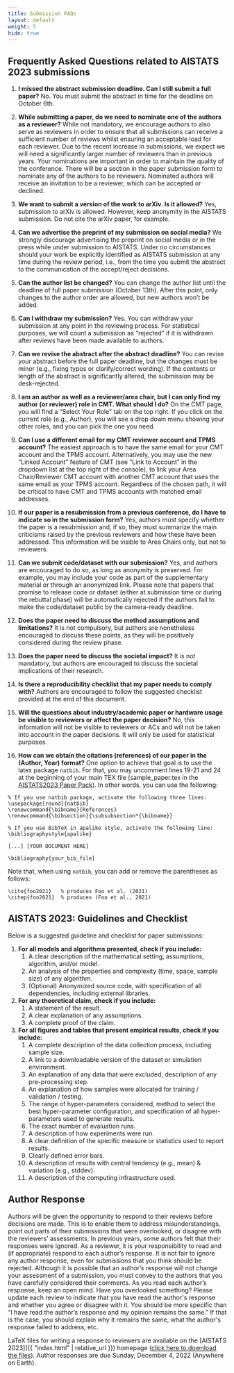 ```yaml
---
title: Submission FAQs
layout: default
weight: 5
hide: true
---
```



## Frequently Asked Questions related to AISTATS 2023 submissions


1. **I missed the abstract submission deadline. Can I still submit a full paper?**
   No. You must submit the abstract in time for the deadline on October 6th.

2. **While submitting a paper, do we need to nominate one of the authors as a reviewer?**
While not mandatory, we encourage authors to also serve as reviewers in order to ensure that all submissions can receive a sufficient number of reviews whilst ensuring an acceptable load for each reviewer. Due to the recent increase in submissions, we expect we will need a significantly larger number of reviewers than in previous years. Your nominations are important in order to maintain the quality of the conference. There will be a section in the paper submission form to nominate any of the authors to be reviewers. Nominated authors will receive an invitation to be a reviewer, which can be accepted or declined.

3. **We want to submit a version of the work to arXiv. Is it allowed?**
Yes, submission to arXiv is allowed. However, keep anonymity in the AISTATS submission. Do not cite the arXiv paper, for example.

4. **Can we advertise the preprint of my submission on social media?**
We strongly discourage advertising the preprint on social media or in the press while under submission to AISTATS. Under no circumstances should your work be explicitly identified as AISTATS submission at any time during the review period, i.e., from the time you submit the abstract to the communication of the accept/reject decisions.

5. **Can the author list be changed?**
You can change the author list until the deadline of full paper submission (October 13th). After this point, only changes to the author order are allowed, but new authors won’t be added.

6. **Can I withdraw my submission?**
Yes. You can withdraw your submission at any point in the reviewing process. For statistical purposes, we will count a submission as “rejected” if it is withdrawn after reviews have been made available to authors.

7. **Can we revise the abstract after the abstract deadline?**
You can revise your abstract before the full paper deadline, but the changes must be minor (e.g., fixing typos or clarify/correct wording). If the contents or length of the abstract is significantly altered, the submission may be desk-rejected.


8. **I am an author as well as a reviewer/area chair, but I can only find my author (or reviewer) role in CMT. What should I do?**
On the CMT page, you will find a “Select Your Role” tab on the top right. If you click on the current role (e.g., Author), you will see a drop down menu showing your other roles, and you can pick the one you need.


9. **Can I use a different email for my CMT reviewer account and TPMS account?**
The easiest approach is to have the same email for your CMT account and the TPMS account. Alternatively, you may use the new “Linked Account” feature of CMT (see “Link to Account” in the dropdown list at the top right of the console), to link your Area Chair/Reviewer CMT account with another CMT account that uses the same email as your TPMS account. Regardless of the chosen path, it will be critical to have CMT and TPMS accounts with matched email addresses.


10. **If our paper is a resubmission from a previous conference, do I have to indicate so in the submission form?**
Yes, authors must specify whether the paper is a resubmission and, if so, they must summarize the main criticisms raised by the previous reviewers and how these have been addressed. This information will be visible to Area Chairs only, but not to reviewers.


11. **Can we submit code/dataset with our submission?**
Yes, and authors are encouraged to do so, as long as anonymity is preserved. For example, you may include your code as part of the supplementary material or through an anonymized link. Please note that papers that promise to release code or dataset (either at submission time or during the rebuttal phase) will be automatically rejected if the authors fail to make the code/dataset public by the camera-ready deadline.


12. **Does the paper need to discuss the method assumptions and limitations?**
It is not compulsory, but authors are nonetheless encouraged to discuss these points, as they will be positively considered during the review phase.


13. **Does the paper need to discuss the societal impact?**
It is not mandatory, but authors are encouraged to discuss the societal implications of their research.


14. **Is there a reproducibility checklist that my paper needs to comply with?**
Authors are encouraged to follow the suggested checklist provided at the end of this document.


15. **Will the questions about industry/academic paper or hardware usage be visible to reviewers or affect the paper decision?**
No, this information will not be visible to reviewers or ACs and will not be taken into account in the paper decisions. It will only be used for statistical purposes.

16. **How can we obtain the citations (references) of our paper in the (Author, Year) format?**
One option to achieve that goal is to use the latex package `natbib`. For that, you may uncomment lines 19-21 and 24 at the beginning of your main TEX file (sample_paper.tex in the [AISTATS2023 Paper Pack](https://aistats.org/aistats2023/AISTATS2023PaperPack.zip)). In other words, you can use the following:

```
% If you use natbib package, activate the following three lines:
\usepackage[round]{natbib}
\renewcommand{\bibname}{References}
\renewcommand{\bibsection}{\subsubsection*{\bibname}}

% If you use BibTeX in apalike style, activate the following line:
\bibliographystyle{apalike}

[...] [YOUR DOCUMENT HERE]

\bibliography{your_bib_file}
```

Note that, when using `natbib`, you can add or remove the parentheses as follows:

```
\cite{foo2021}   % produces Foo et al. (2021)
\citep{foo2021}  % produces (Foo et al., 2021)
```


## AISTATS 2023: Guidelines and Checklist


Below is a suggested guideline and checklist for paper submissions:


 1. **For all models and algorithms presented, check if you include:**
	1. A clear description of the mathematical setting, assumptions, algorithm, and/or model.
	2. An analysis of the properties and complexity (time, space, sample size) of any algorithm.
	3. (Optional) Anonymized source code, with specification of all dependencies, including external libraries.
 2. **For any theoretical claim, check if you include:**
	1. A statement of the result.
	2. A clear explanation of any assumptions.
	3. A complete proof of the claim.
 3. **For all figures and tables that present empirical results, check if you include:**
	1. A complete description of the data collection process, including sample size.
	2. A link to a downloadable version of the dataset or simulation environment.
	3. An explanation of any data that were excluded, description of any pre-processing step.
	4. An explanation of how samples were allocated for training / validation / testing.
	5. The range of hyper-parameters considered, method to select the best hyper-parameter configuration, and specification of all hyper-parameters used to generate results.
	6. The exact number of evaluation runs.
	7. A description of how experiments were run.
	8. A clear definition of the specific measure or statistics used to report results.
	9. Clearly defined error bars.
	10. A description of results with central tendency (e.g., mean) & variation (e.g., stddev).
	11. A description of the computing infrastructure used.




## Author Response

Authors will be given the opportunity to respond to their reviews before decisions are made. This is to enable them to address misunderstandings, point out parts of their submissions that were overlooked, or disagree with the reviewers’ assessments. In previous years, some authors felt that their responses were ignored. As a reviewer, it is your responsibility to read and (if appropriate) respond to each author’s response. It is not fair to ignore any author response, even for submissions that you think should be rejected. Although it is possible that an author’s response will not change your assessment of a submission, you must convey to the authors that you have carefully considered their comments. As you read each author’s response, keep an open mind. Have you overlooked something? Please update each review to indicate that you have read the author's response and whether you agree or disagree with it. You should be more specific than “I have read the author’s response and my opinion remains the same.” If that is the case, you should explain why it remains the same, what the author's response failed to address, etc.


LaTeX files for writing a response to reviewers are available on the [AISTATS 2023]({{ "index.html" | relative_url }})  homepage ([click here to download the files](http://aistats.org/aistats2023/AISTATS2023_Author_Response_Pack.zip)).
Author responses are due Sunday, December 4, 2022 (Anywhere on Earth).

